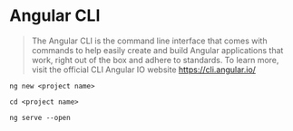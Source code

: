 # Angular CLI

> The Angular CLI is the command line interface that comes with commands to help easily create and build Angular applications that work, right out of the box and adhere to standards. To learn more, visit the official CLI Angular IO website https://cli.angular.io/

```text
ng new <project name>
```

```text
cd <project name>
```

```text
ng serve --open
```

